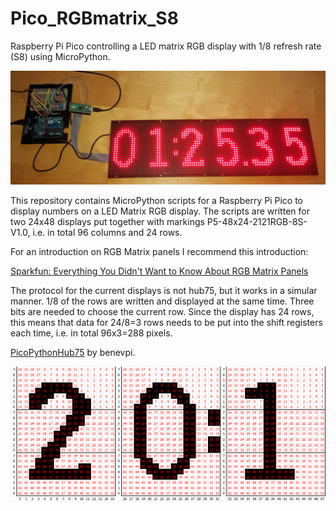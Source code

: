 # Pico_RGBmatrix_S8
Raspberry Pi Pico controlling a LED matrix RGB display with 1/8 refresh rate (S8) using MicroPython.

![RGB Matrix display.](https://github.com/anadyn/Pico_RGBmatrix_S8/blob/main/RGBdisplay_front.jpg)

This repository contains MicroPython scripts for a Raspberry Pi Pico to display numbers on a LED Matrix RGB display. The scripts are written for two 24x48 displays put together with markings P5-48x24-2121RGB-8S-V1.0, i.e. in total 96 columns and 24 rows.

For an introduction on RGB Matrix panels I recommend this introduction:

[Sparkfun: Everything You Didn't Want to Know About RGB Matrix Panels](https://www.sparkfun.com/news/2650)

The protocol for the current displays is not hub75, but it works in a simular manner. 1/8 of the rows are written and displayed at the same time. Three bits are needed to choose the current row. Since the display has 24 rows, this means that data for 24/8=3 rows needs to be put into the shift registers each time, i.e. in total 96x3=288 pixels.



[PicoPythonHub75](https://github.com/benevpi/PicoPythonHub75) by benevpi.




![Ordering of pixels.](https://github.com/anadyn/Pico_RGBmatrix_S8/blob/main/example_ordering_of_pixels.png)



